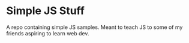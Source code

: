 # Simple JS Stuff

A repo containing simple JS samples. Meant to teach JS to some of my friends aspiring to learn web dev.
